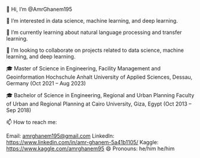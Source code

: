 👋 Hi, I’m @AmrGhanem195

👀 I’m interested in data science, machine learning, and deep learning.

🌱 I’m currently learning about natural language processing and transfer learning.

💞️ I’m looking to collaborate on projects related to data science, machine learning, and deep learning.

🎓 Master of Science in Engineering, Facility Management and Geoinformation
Hochschule Anhalt University of Applied Sciences, Dessau, Germany (Oct 2021 – Aug 2023)

🎓 Bachelor of Science in Engineering, Regional and Urban Planning
Faculty of Urban and Regional Planning at Cairo University, Giza, Egypt (Oct 2013 – Sep 2018)

📫 How to reach me:

Email: amrghanem195@gmail.com
LinkedIn: https://www.linkedin.com/in/amr-ghanem-5a41b1105/
Kaggle: https://www.kaggle.com/amrghanem95
😄 Pronouns: he/him he/him
